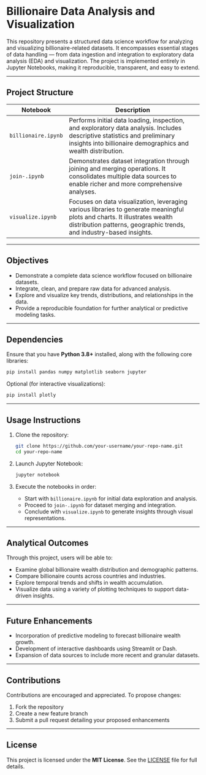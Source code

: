 # Billionaire Data Analysis and Visualization

This repository presents a structured data science workflow for analyzing and visualizing billionaire-related datasets. It encompasses essential stages of data handling — from data ingestion and integration to exploratory data analysis (EDA) and visualization. The project is implemented entirely in Jupyter Notebooks, making it reproducible, transparent, and easy to extend.

---

## Project Structure

| Notebook | Description |
|----------|-------------|
| `billionaire.ipynb` | Performs initial data loading, inspection, and exploratory data analysis. Includes descriptive statistics and preliminary insights into billionaire demographics and wealth distribution. |
| `join-.ipynb` | Demonstrates dataset integration through joining and merging operations. It consolidates multiple data sources to enable richer and more comprehensive analyses. |
| `visualize.ipynb` | Focuses on data visualization, leveraging various libraries to generate meaningful plots and charts. It illustrates wealth distribution patterns, geographic trends, and industry-based insights. |

---

## Objectives

- Demonstrate a complete data science workflow focused on billionaire datasets.  
- Integrate, clean, and prepare raw data for advanced analysis.  
- Explore and visualize key trends, distributions, and relationships in the data.  
- Provide a reproducible foundation for further analytical or predictive modeling tasks.

---

## Dependencies

Ensure that you have **Python 3.8+** installed, along with the following core libraries:

```bash
pip install pandas numpy matplotlib seaborn jupyter
```

Optional (for interactive visualizations):

```bash
pip install plotly
```

---

## Usage Instructions

1. Clone the repository:

   ```bash
   git clone https://github.com/your-username/your-repo-name.git
   cd your-repo-name
   ```

2. Launch Jupyter Notebook:

   ```bash
   jupyter notebook
   ```

3. Execute the notebooks in order:

   - Start with `billionaire.ipynb` for initial data exploration and analysis.  
   - Proceed to `join-.ipynb` for dataset merging and integration.  
   - Conclude with `visualize.ipynb` to generate insights through visual representations.

---

## Analytical Outcomes

Through this project, users will be able to:

- Examine global billionaire wealth distribution and demographic patterns.  
- Compare billionaire counts across countries and industries.  
- Explore temporal trends and shifts in wealth accumulation.  
- Visualize data using a variety of plotting techniques to support data-driven insights.

---

## Future Enhancements

- Incorporation of predictive modeling to forecast billionaire wealth growth.  
- Development of interactive dashboards using Streamlit or Dash.  
- Expansion of data sources to include more recent and granular datasets.

---

## Contributions

Contributions are encouraged and appreciated. To propose changes:

1. Fork the repository  
2. Create a new feature branch  
3. Submit a pull request detailing your proposed enhancements

---

## License

This project is licensed under the **MIT License**. See the [LICENSE](LICENSE) file for full details.
